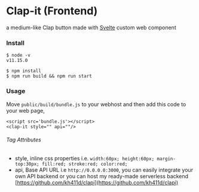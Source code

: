 # Clap-it (Frontend)

a medium-like Clap button made with [Svelte](https://svelte.dev/) custom web component

### Install

```
$ node -v
v11.15.0

$ npm install
$ npm run build && npm run start
```

### Usage

Move `public/build/bundle.js` to your webhost and then add this code to your web page, 

```
<script src='bundle.js'></script>
<clap-it style="" api=""/>
```

###### Tag Attributes

- style, inline css properties i.e. `width:60px; height:60px; margin-top:30px; fill:red; stroke:red; color:red;`
- api, Base API URL i.e `http://0.0.0.0:3000`, you can easily integrate your own API backend or you can host my ready-made serverless backend [https://github.com/kh411d/clapi](https://github.com/kh411d/clapi)
